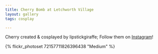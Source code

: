 ```yaml
---
title: Cherry Bomb at Letchworth Village
layout: gallery
tags: cosplay

---
```


Cherry created & cosplayed by lipstickgiraffe; Follow them on [Instagram](https://www.instagram.com/lipstickgiraffe)!

{% flickr_photoset 72157711826396438 "Medium" %}